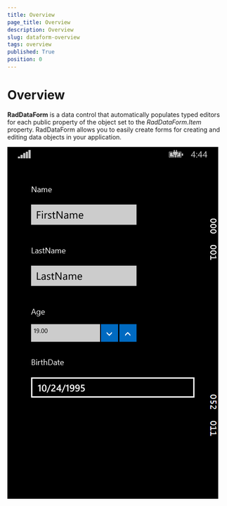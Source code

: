 ```yaml
---
title: Overview
page_title: Overview
description: Overview
slug: dataform-overview
tags: overview
published: True
position: 0
---
```


# Overview

**RadDataForm** is a data control that automatically populates typed editors for each public property of the object set to the *RadDataForm.Item* property. RadDataForm allows you to easily create forms for creating and editing data objects in your application.


![](images/dataform-overview.png)